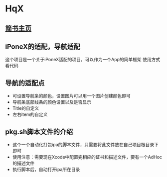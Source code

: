 # HqX
## [简书主页]( https://www.jianshu.com/u/b37773b21ff3)

## iPoneX的适配，导航适配
这个项目是一个关于iPoneX适配的项目，可以作为一个App的简单框架
使用方式看代码

## 导航的适配点
* 可设置导航条的颜色，设置图片可以用一个图片创建颜色即可
* 导航条底部线条的颜色设置以及是否显示
* Title的自定义
* 左右item的自定义
## pkg.sh脚本文件的介绍
* 这个一个自动化打包ipa的脚本文件，只需要将此文件放在自己项目根目录下即可
* 使用注意：需要现在Xcode中配置完相应的证书和描述文件，要有一个AdHoc的描述文件
* 执行脚本后，自动打开ipa所在目录




